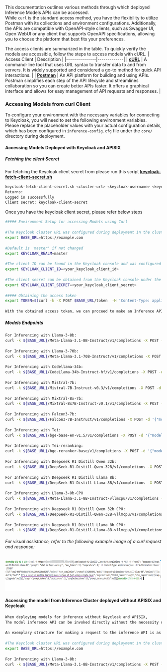 This documentation outlines various methods through which deployed Inference Models APIs can be accessed.   
While `curl` is the standard access method, you have the flexibility to utilize Postman with its collections and environment configurations. Additionally, the APIs are compatible with OpenAPI-style clients, such as Swagger UI, Open WebUI or any client that supports OpenAPI specifications, allowing you to choose the platform that best fits your preferences.


The access clients are summarized in the table. To quickly verify the models are accessible, follow the steps to access models with cURL. 
| Access Client | Description |
|---------------|-------------|
| [**cURL**](#accessing-models-from-curl-client) | A command-line tool that uses URL syntax to transfer data to and from servers. It is widely supported and considered a go-to method for quick API interactions. |
| [**Postman**](./postman-client-model-access.md) | An API platform for building and using APIs. Postman simplifies each step of the API lifecycle and streamlines collaboration so you can create better APIs faster. It offers a graphical interface and allows for easy management of API requests and responses. |


### Accessing Models from curl Client
To configure your environment with the necessary variables for connecting to Keycloak, you will need to set the following environment variables.  
Please replace the placeholder values with your actual configuration details, which has been configured in `inference-config.cfg` file under the `core/` directory during deployment.


#### Accessing Models Deployed with Keycloak and APISIX

##### Fetching the client Secret
For fetching the Keycloak client secret from please run this script  [**keycloak-fetch-client-secret.sh**](../core/scripts/keycloak-fetch-client-secret.sh)
```bash
keycloak-fetch-client-secret.sh <cluster-url> <keycloak-username> <keycloak-password> <keycloak-client-id>
Returns:
Logged in successfully
Client secret: keycloak-client-secret
```
Once you have the keycloak client secret, please refer below steps

```bash
##### Environment Setup for accessing Models using Curl
                   
#The Keycloak cluster URL was configured during deployment in the cluster_url field
export BASE_URL=https://example.com            

#Default is 'master' if not changed
export KEYCLOAK_REALM=master

#The client ID can be found in the Keycloak console and was configured during deployment in the keycloak_client_id field
export KEYCLOAK_CLIENT_ID=<your_keycloak_client_id> 

#The client secret can be obtained from the Keycloak console under the 'Authorization' tab of the client ID
export KEYCLOAK_CLIENT_SECRET=<your_keycloak_client_secret> 

##### Obtaining the access token
export TOKEN=$(curl -k -X POST $BASE_URL/token  -H 'Content-Type: application/x-www-form-urlencoded' -d "grant_type=client_credentials&client_id=${KEYCLOAK_CLIENT_ID}&client_secret=${KEYCLOAK_CLIENT_SECRET}" | jq -r .access_token)

With the obtained access token, we can proceed to make an Inference API call to the deployed Models.
```

##### Models Endpoints
```bash
For Inferencing with Llama-3-8b:
curl -k ${BASE_URL}/Meta-Llama-3.1-8B-Instruct/v1/completions -X POST -d '{"model": "meta-llama/Meta-Llama-3.1-8B-Instruct", "prompt": "What is Deep Learning?", "max_tokens": 25, "temperature": 0}' -H 'Content-Type: application/json' -H "Authorization: Bearer $TOKEN"

For Inferencing with Llama-3-70b:
curl -k ${BASE_URL}/Meta-Llama-3.1-70B-Instruct/v1/completions -X POST -d '{"model": "meta-llama/Meta-Llama-3.1-70B-Instruct", "prompt": "What is Deep Learning?", "max_tokens": 25, "temperature": 0}' -H 'Content-Type: application/json' -H "Authorization: Bearer $TOKEN"

For Inferencing with Codellama-34b:
curl -k ${BASE_URL}/CodeLlama-34b-Instruct-hf/v1/completions -X POST -d '{"model": "codellama/CodeLlama-34b-Instruct-hf", "prompt": "What is Deep Learning?", "max_tokens": 25, "temperature": 0}' -H 'Content-Type: application/json' -H "Authorization: Bearer $TOKEN"

For Inferencing with Mistral-7b:
curl -k ${BASE_URL}/Mistral-7B-Instruct-v0.3/v1/completions -X POST -d '{"model": "mistralai/Mistral-7B-Instruct-v0.3", "prompt": "What is Deep Learning?", "max_tokens": 25, "temperature": 0}' -H 'Content-Type: application/json' -H "Authorization: Bearer $TOKEN"

For Inferencing with Mixtral-8x-7b:
curl -k ${BASE_URL}/Mixtral-8x7B-Instruct-v0.1/v1/completions -X POST -d '{"model": "mistralai/Mixtral-8x7B-Instruct-v0.1", "prompt": "What is Deep Learning?", "max_tokens": 25, "temperature": 0}' -H 'Content-Type: application/json' -H "Authorization: Bearer $TOKEN"

For Inferencing with Falcon3-7b:
curl -k ${BASE_URL}/Falcon3-7B-Instruct/v1/completions -X POST -d '{"model": "tiiuae/Falcon3-7B-Instruct", "prompt": "What is Deep Learning?", "max_tokens": 25, "temperature": 0}' -H 'Content-Type: application/json' -H "Authorization: Bearer $TOKEN"

For Inferencing with Tei:
curl -k ${BASE_URL}/bge-base-en-v1.5/v1/completions -X POST -d '{"model": "meta-llama/Meta-Llama-3.1-8B-Instruct", "prompt": "What is Deep Learning?", "max_tokens": 25, "temperature": 0}' -H 'Content-Type: application/json' -H "Authorization: Bearer $TOKEN"

For Inferencing with Tei-reranking:
curl -k ${BASE_URL}/bge-reranker-base/v1/completions -X POST -d '{"model": "meta-llama/Meta-Llama-3.1-8B-Instruct", "prompt": "What is Deep Learning?", "max_tokens": 25, "temperature": 0}' -H 'Content-Type: application/json' -H "Authorization: Bearer $TOKEN"

For Inferencing with Deepseek R1 Distill Qwen 32b:
curl -k ${BASE_URL}/DeepSeek-R1-Distill-Qwen-32B/v1/completions -X POST -d '{"model": "deepseek-ai/DeepSeek-R1-Distill-Qwen-32B", "prompt": "What is Deep Learning?", "max_tokens": 25, "temperature": 0}' -H 'Content-Type: application/json' -H "Authorization: Bearer $TOKEN"

For Inferencing with Deepseek R1 Distill Llama 8b:
curl -k ${BASE_URL}/DeepSeek-R1-Distill-Llama-8B/v1/completions -X POST -d '{"model": "deepseek-ai/DeepSeek-R1-Distill-Llama-8B", "prompt": "What is Deep Learning?", "max_tokens": 25, "temperature": 0}' -H 'Content-Type: application/json' -H "Authorization: Bearer $TOKEN"

For Inferencing with Llama-3-8b-CPU
curl -k ${BASE_URL}/Meta-Llama-3.1-8B-Instruct-vllmcpu/v1/completions -X POST -d '{"model": "meta-llama/Meta-Llama-3.1-8B-Instruct", "prompt": "What is Deep Learning?", "max_tokens": 25, "temperature": 0}' -H 'Content-Type: application/json' -H "Authorization: Bearer $TOKEN"

For Inferencing with Deepseek R1 Distill Qwen 32b CPU:
curl -k ${BASE_URL}/DeepSeek-R1-Distill-Qwen-32B-vllmcpu/v1/completions -X POST -d '{"model": "deepseek-ai/DeepSeek-R1-Distill-Qwen-32B", "prompt": "What is Deep Learning?", "max_tokens": 25, "temperature": 0}' -H 'Content-Type: application/json' -H "Authorization: Bearer $TOKEN"

For Inferencing with Deepseek R1 Distill Llama 8b CPU:
curl -k ${BASE_URL}/DeepSeek-R1-Distill-Llama-8B-vllmcpu/v1/completions -X POST -d '{"model": "deepseek-ai/DeepSeek-R1-Distill-Llama-8B", "prompt": "What is Deep Learning?", "max_tokens": 25, "temperature": 0}' -H 'Content-Type: application/json' -H "Authorization: Bearer $TOKEN"
```

###### For visual assistance, refer to the following example image of a curl request and response:

<img src="../docs/pictures/Enterprise-Inference-curl-request.png" alt="AI Inference Model API curl request" width="900" height="100"/>


#### Accessing the model from Inference Cluster deployed without APISIX and Keycloak
```bash
When deploying models for inference without Keycloak and APISIX,
The model inference API can be invoked directly without the necessity of including an additional bearer token header in the request.

An exemplary structure for making a request to the inference API is as follows:

#The Keycloak cluster URL was configured during deployment in the cluster_url field
export BASE_URL=https://example.com

For Inferencing with Llama-3-8b:
curl -k ${BASE_URL}/Meta-Llama-3.1-8B-Instruct/v1/completions -X POST -d '{"model": "meta-llama/Meta-Llama-3.1-8B-Instruct", "prompt": "What is Deep Learning?", "max_tokens": 25, "temperature": 0}' -H 'Content-Type: application/json'
```
